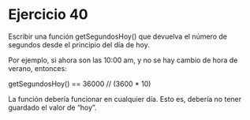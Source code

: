 <h1>Ejercicio 40</h1>
<p>Escribir una función getSegundosHoy() que devuelva el número de segundos desde el principio del día de hoy.</p>
<p>Por ejemplo, si ahora son las 10:00 am, y no se hay cambio de hora de verano, entonces:</p>
  getSegundosHoy() == 36000 // (3600 * 10)
<p>La función debería funcionar en cualquier día. Esto es, debería no tener guardado el valor de “hoy”.</p>
